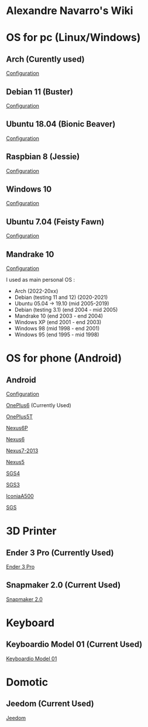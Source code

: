 Alexandre Navarro's Wiki
====

OS for pc (Linux/Windows)
=========

Arch (Curently used)
------
[Configuration](https://github.com/alexandrenavarro/wiki/blob/master/arch/Configuration.md)

Debian 11 (Buster) 
------
[Configuration](https://github.com/alexandrenavarro/wiki/blob/master/debian-11/Configuration.md)

Ubuntu 18.04 (Bionic Beaver)
------
[Configuration](https://github.com/alexandrenavarro/wiki/blob/master/ubuntu-18.04/Configuration.md)

Raspbian 8 (Jessie)
------
[Configuration](https://github.com/alexandrenavarro/wiki/blob/master/raspbian-8/Configuration.md)

Windows 10
------
[Configuration](https://github.com/alexandrenavarro/wiki/blob/master/windows-10/Configuration.md)

Ubuntu 7.04 (Feisty Fawn)
------
[Configuration](https://github.com/alexandrenavarro/wiki/blob/master/ubuntu-7.04/Configuration.md)

Mandrake 10
------
[Configuration](https://github.com/alexandrenavarro/wiki/blob/master/mandrake-10/Configuration.md)

I used as main personal OS :
* Arch (2022-20xx)
* Debian (testing 11 and 12) (2020-2021)
* Ubuntu 05.04 -> 19.10 (mid 2005-2019)
* Debian (testing 3.1) (end 2004 - mid 2005)
* Mandrake 10 (end 2003 - end 2004)
* Windows XP (end 2001 - end 2003)
* Windows 98 (mid 1998 - end 2001)
* Windows 95 (end 1995 - mid 1998)


OS for phone (Android)
=========

Android
-------

[Configuration](https://github.com/alexandrenavarro/wiki/blob/master/android/Configuration.md)

[OnePlus6](https://github.com/alexandrenavarro/wiki/blob/master/android/OnePlus6.md)  (Currently Used)

[OnePlus5T](https://github.com/alexandrenavarro/wiki/blob/master/android/OnePlus5T.md)

[Nexus6P](https://github.com/alexandrenavarro/wiki/blob/master/android/Nexus6P.md)

[Nexus6](https://github.com/alexandrenavarro/wiki/blob/master/android/Nexus6.md)

[Nexus7-2013](https://github.com/alexandrenavarro/wiki/blob/master/android/Nexus7-2013.md)

[Nexus5](https://github.com/alexandrenavarro/wiki/blob/master/android/Nexus5.md)

[SGS4](https://github.com/alexandrenavarro/wiki/blob/master/android/SGS4.md)

[SGS3](https://github.com/alexandrenavarro/wiki/blob/master/android/SGS3.md)

[IconiaA500](https://github.com/alexandrenavarro/wiki/blob/master/android/IconiaA500.md)

[SGS](https://github.com/alexandrenavarro/wiki/blob/master/android/SGS.md)


3D Printer
==========

Ender 3 Pro (Currently Used)
-----------
[Ender 3 Pro](https://github.com/alexandrenavarro/wiki/blob/master/3d-printer/Ender3Pro.md)


Snapmaker 2.0 (Current Used)
-------------
[Snapmaker 2.0](https://github.com/alexandrenavarro/wiki/blob/master/3d-printer/Snapmaker-2.0.md)

Keyboard
========

Keyboardio Model 01 (Current Used)
-------------------
[Keyboardio Model 01](https://github.com/alexandrenavarro/wiki/blob/master/keyboard/KeyboardioModel01.md)


Domotic
=======

Jeedom (Current Used)
----------------
[Jeedom](https://github.com/alexandrenavarro/wiki/blob/master/jeedom/Jeedom.md)
